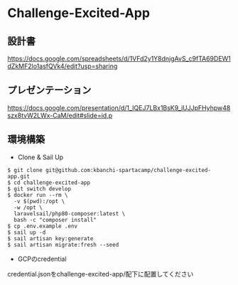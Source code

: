 # Challenge-Excited-App

## 設計書

https://docs.google.com/spreadsheets/d/1VFd2y1Y8dnjgAvS_c9fTA69DEW1dZkMF2lo1asfQVk4/edit?usp=sharing

## プレゼンテーション

https://docs.google.com/presentation/d/1_IQEJ7LBx1BsK9_iUJJpFHyhpw48szx8tvW2LWx-CaM/edit#slide=id.p

## 環境構築

* Clone & Sail Up

```
$ git clone git@github.com:kbanchi-spartacamp/challenge-excited-app.git
$ cd challenge-excited-app
$ git switch develop
$ docker run --rm \
  -v $(pwd):/opt \
  -w /opt \
  laravelsail/php80-composer:latest \
  bash -c "composer install"
$ cp .env.example .env
$ sail up -d
$ sail artisan key:generate
$ sail artisan migrate:fresh --seed
```

* GCPのcredential

credential.jsonをchallenge-excited-app/配下に配置してください
